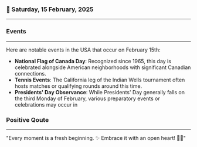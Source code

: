 ### 📅 Saturday, 15 February, 2025
------
### Events
------
Here are notable events in the USA that occur on February 15th:

- **National Flag of Canada Day**: Recognized since 1965, this day is celebrated alongside American neighborhoods with significant Canadian connections.
- **Tennis Events**: The California leg of the Indian Wells tournament often hosts matches or qualifying rounds around this time.
- **Presidents' Day Observance**: While Presidents' Day generally falls on the third Monday of February, various preparatory events or celebrations may occur in
### Positive Qoute
------
"Every moment is a fresh beginning. ✨ Embrace it with an open heart! 💖🌈"

